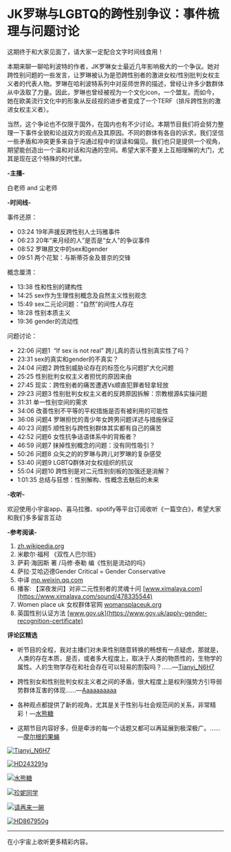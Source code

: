 # JK罗琳与LGBTQ的跨性别争议：事件梳理与问题讨论

这期终于和大家见面了，请大家一定配合文字时间线食用！

本期来聊一聊哈利波特的作者，JK罗琳女士最近几年影响极大的一个争议。她对跨性别问题的一些发言，让罗琳被认为是恐跨性别者的激进女权/性别批判女权主义者的代表人物。罗琳在哈利波特系列中对巫师世界的描述，曾经让许多少数群体从中汲取了力量。因此，罗琳也曾经被视为一个文化icon，一个盟友。而如今，她在欧美流行文化中的形象从反歧视的进步者变成了一个TERF（排斥跨性別的激进女权主义者）。

当然，这个争论也不仅限于国外，在国内也有不少讨论。本期节目我们将会努力整理一下事件全貌和论战双方的观点及其原因。不同的群体有各自的诉求，我们坚信一些矛盾和冲突更多来自于沟通过程中的误读和偏见。我们也只是提供一个视角，期望能创造出一个温和对话和沟通的空间。希望大家不要关上互相理解的大门，尤其是现在这个特殊的时代里。

**-主播-**

白老师 and 尘老师

**-时间线-**

事件还原：

- 03:24 19年声援反跨性别人士玛雅事件
- 06:23 20年“来月经的人”是否是“女人”的争议事件
- 08:52 罗琳原文中的sex和gender
- 09:51 两个花絮：与斯蒂芬金及普京的交锋

概念厘清：

- 13:38 性和性别的建构性
- 14:25 sex作为生理性别概念及自然主义性别观念
- 15:49 sex二元论问题：“自然”的间性人存在
- 18:28 性别本质主义
- 19:36 gender的流动性

问题讨论：

- 22:06 问题1  “If sex is not real” 跨儿真的否认性别真实性了吗？
- 23:31 sex的真实和gender的不真实？
- 24:04 问题2 跨性别威胁论存在的标签化与问题扩大化问题
- 25:25 性别批判女权主义者担忧的原因来由
- 27:45 现实：跨性别者的痛苦遭遇Vs顺直犯罪者轻拿轻放
- 29:23 问题3 性别批判女权主义者的反跨原因拆解：宗教根源&实操问题
- 31:31 单一性别空间的需求
- 34:06 改善性别不平等的平权措施是否有被利用的可能性
- 36:08 问题4 罗琳担忧的青少年女跨男问题详述与措施保证
- 40:23 问题5 顺性别与跨性别群体其实都有自己的痛苦
- 42:52 问题6 女性抗争话语体系中的背叛者？
- 46:59 问题7 抹掉性别概念的问题：没有同性吸引？
- 50:26 问题8 众矢之的的罗琳与跨儿对罗琳的复杂感受
- 53:40 问题9 LGBTQ群体对女权组织的抗议
- 55:04 问题10 跨性别是对二元性别刻板的加强还是消解？
- 1:01:35 总结与狂想：性别解构、性概念去魅后的未来

**-收听-**

欢迎使用小宇宙app、喜马拉雅、spotify等平台订阅收听《一篇空白》，希望大家和我们多多留言互动

**-参考阅读-**

1. [zh.wikipedia.org](https://zh.wikipedia.org/wiki/J%C2%B7K%C2%B7%E7%BD%97%E7%90%B3)
2. 米歇尔·福柯 《双性人巴尔班》
3. 萨莉·海因斯 著 /马修·泰勒 编《性别是流动的吗》
4. 萨拉·艾哈迈德Gender Critical = Gender Conservative
5. 中译 [mp.weixin.qq.com](https://mp.weixin.qq.com/s?__biz=MzI1OTU1OTE3MA==&mid=2247484599&idx=1&sn=c48fa70693ef36294428b00ac0a0a515&chksm=ea765edadd01d7cc38dc7e859138b7432cfc72b2a152307c092843fe89d6e369b29c98815fba&dt_dapp=1#rd)
6. 播客: 【深夜发问】对非二元性别者的灵魂十问 [www.ximalaya.com](https://www.ximalaya.com/sound/478335544)
7. Women place uk 女权群体官网 [womansplaceuk.org](https://womansplaceuk.org/)
8. 英国性别认证方法 [www.gov.uk](https://www.gov.uk/apply-gender-recognition-certificate)

**评论区精选**

- 听节目的全程，我对主播们对未来性别随意转换的畅想有一点疑虑，那就是，人类的存在本质，是否，或者多大程度上，取决于人类的物质性的，生物学的属性。人的生物学存在和社会存在可以轻易的割裂吗？……—[Tianyi_N6H7](https://cosmos://page.cos/user/606f4676e0f5e723bb7c1ec6?utm_source=share_page)
  
- 跨性别女和性别批判女权主义者之间的矛盾，很大程度上是权利强势方引导弱势群体互害的体现……—[Aaaaaaaaaa](https://cosmos://page.cos/user/621ed9c1edce67104a340755?utm_source=share_page)
  
- 各种观点都提供了新的视角，尤其是关于性别与社会规范间的关系，非常精彩！—[水熊糖](https://cosmos://page.cos/user/62184f86edce67104a484517?utm_source=share_page)
  
- 这期节目内容好多，但是牵涉的每一个话题又都可以再延展到极深极广。……—[摩尔根的果蝇](https://cosmos://page.cos/user/5ff86020e0f5e723bb09d103?utm_source=share_page)

[![Tianyi_N6H7](https://image.xyzcdn.net/Fup7wr1wdehnz6EzylQFtPqdtFMK@thumbnail)](cosmos://page.cos/user/606f4676e0f5e723bb7c1ec6?utm_source=share_page)

[![HD243291g](https://image.xyzcdn.net/Fv9xJm_Q1DLtp_A70wuEhjarzGqw.jpg@thumbnail)](cosmos://page.cos/user/5efc59deb0bd1427bd13b65b?utm_source=share_page)

[![水熊糖](https://image.xyzcdn.net/Fojxr4Bd3TpWP4RepKgxeo9KkLu2.jpg@thumbnail)](cosmos://page.cos/user/62184f86edce67104a484517?utm_source=share_page) 

[![珍妮同学](https://image.xyzcdn.net/FmYs8vIbDexL-C7DU8mbxIpp9aHy.jpg@thumbnail)](cosmos://page.cos/user/600ac9e5e0f5e723bb1b5c73?utm_source=share_page)

[![请再来一碗](https://image.xyzcdn.net/FjVWvPMEl0dfpVhLUYzU2OGQ7V2d.jpg@thumbnail)](cosmos://page.cos/user/5ec7926e21ac858041799fea?utm_source=share_page)

[![HD867950g](https://image.xyzcdn.net/Fo4xvk1XtpoktwZbWRpEZb_gzDUO@thumbnail)](cosmos://page.cos/user/5febd3dbe0f5e723bb6d3e6e?utm_source=share_page)

--- 

在小宇宙上收听更多精彩内容。